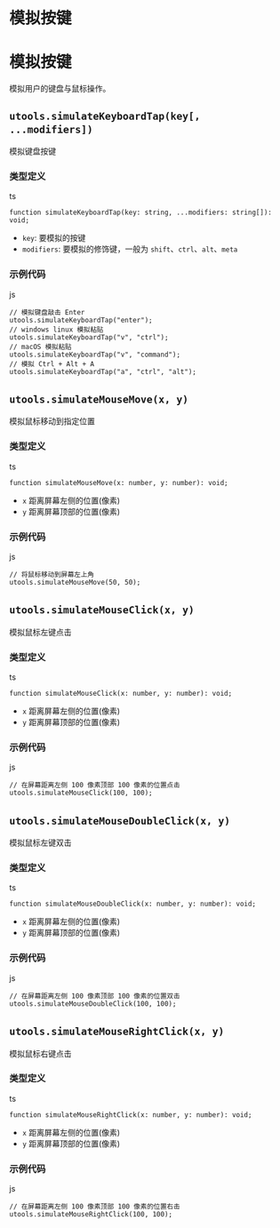 # 模拟按键

# 模拟按键 ​
模拟用户的键盘与鼠标操作。
## `utools.simulateKeyboardTap(key[, ...modifiers])` ​
模拟键盘按键
### 类型定义 ​
ts
    
    function simulateKeyboardTap(key: string, ...modifiers: string[]): void;
  * `key`: 要模拟的按键
  * `modifiers`: 要模拟的修饰键，一般为 `shift`、`ctrl`、`alt`、`meta`


### 示例代码 ​
js
    
    // 模拟键盘敲击 Enter
    utools.simulateKeyboardTap("enter");
    // windows linux 模拟粘贴
    utools.simulateKeyboardTap("v", "ctrl");
    // macOS 模拟粘贴
    utools.simulateKeyboardTap("v", "command");
    // 模拟 Ctrl + Alt + A
    utools.simulateKeyboardTap("a", "ctrl", "alt");
## `utools.simulateMouseMove(x, y)` ​
模拟鼠标移动到指定位置
### 类型定义 ​
ts
    
    function simulateMouseMove(x: number, y: number): void;
  * `x` 距离屏幕左侧的位置(像素)
  * `y` 距离屏幕顶部的位置(像素)


### 示例代码 ​
js
    
    // 将鼠标移动到屏幕左上角
    utools.simulateMouseMove(50, 50);
## `utools.simulateMouseClick(x, y)` ​
模拟鼠标左键点击
### 类型定义 ​
ts
    
    function simulateMouseClick(x: number, y: number): void;
  * `x` 距离屏幕左侧的位置(像素)
  * `y` 距离屏幕顶部的位置(像素)


### 示例代码 ​
js
    
    // 在屏幕距离左侧 100 像素顶部 100 像素的位置点击
    utools.simulateMouseClick(100, 100);
## `utools.simulateMouseDoubleClick(x, y)` ​
模拟鼠标左键双击
### 类型定义 ​
ts
    
    function simulateMouseDoubleClick(x: number, y: number): void;
  * `x` 距离屏幕左侧的位置(像素)
  * `y` 距离屏幕顶部的位置(像素)


### 示例代码 ​
js
    
    // 在屏幕距离左侧 100 像素顶部 100 像素的位置双击
    utools.simulateMouseDoubleClick(100, 100);
## `utools.simulateMouseRightClick(x, y)` ​
模拟鼠标右键点击
### 类型定义 ​
ts
    
    function simulateMouseRightClick(x: number, y: number): void;
  * `x` 距离屏幕左侧的位置(像素)
  * `y` 距离屏幕顶部的位置(像素)


### 示例代码 ​
js
    
    // 在屏幕距离左侧 100 像素顶部 100 像素的位置右击
    utools.simulateMouseRightClick(100, 100);

